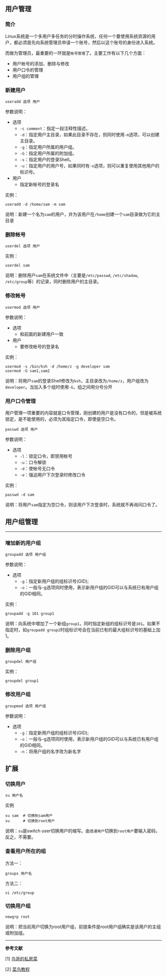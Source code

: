 ## 用户管理

### 简介

Linux系统是一个多用户多任务的分时操作系统，任何一个要使用系统资源的用户，都必须首先向系统管理员申请一个账号，然后以这个账号的身份进入系统。

而做为管理员，最重要的一环就是`帐号管理`了。主要工作有以下几个方面：

* 用户帐号的添加、删除与修改
* 用户口令的管理
* 用户组的管理

### 新建用户

    useradd 选项 用户

参数说明：

* 选项
    * `-c comment`：指定一段注释性描述。
    * `-d`：指定用户主目录，如果此目录不存在，则同时使用`-m`选项，可以创建主目录。
    * `-g`：指定用户所属的用户组。
    * `-G`：指定用户所属的附加组。
    * `-s`：指定用户的登录Shell。
    * `-u`：指定用户的用户号，如果同时有`-o`选项，则可以重复使用其他用户的标识号。
* 用户
    * 指定新帐号的登录名

实例：

    useradd -d /home/sam -m sam

说明：新建一个名为`sam`的用户，并为该用户在`/home`创建一个`sam`目录做为它的主目录

### 删除帐号

    userdel 选项 用户

实例：

    userdel sam

说明：删除用户`sam`在系统文件中（主要是`/etc/passwd`, `/etc/shadow`, `/etc/group`等）的记录，同时删除用户的主目录。

### 修改帐号

    usermod 选项 用户

参数说明：

* 选项
    * 和前面的新建用户一致
* 用户
    * 要修改帐号的登录名

实例：

    usermod -s /bin/ksh -d /home/z -g developer sam
    usermod -G sam1,sam2

说明：将用户`sam`的登录Shell修改为`ksh`，主目录改为`/home/z`，用户组改为`developer`。当加入多个组时使用`-G`，组之间用分号分开

### 用户口令管理

用户管理一项重要的内容就是口令管理，刚创建的用户是没有口令的，但是被系统锁定，是不能使用的，必须为其指定口令，即使是空口令。

    passwd 选项 用户

参数说明：

* 选项
    * `-l`：锁定口令，即禁用帐号
    * `-u`：口令解锁
    * `-d`：使帐号无口令
    * `-e`：强迫用户下次登录时修改口令

实例：

    passwd -d sam

说明：将用户`sam`指定为空口令，则该用户下次登录时，系统就不再询问口令了。

## 用户组管理

***

### 增加新的用户组

    groupadd 选项 用户组

参数说明：

* 选项
    * `-g`：指定新用户组的组标识号(GID);
    * `-o`：一般与-g选项同时使用，表示新用户组的GID可以与系统已有用户组的GID相同。

实例：

    groupadd -g 101 group1

说明：向系统中增加了一个新组`group1`，同时指定新组的组标识号是`101`。如果不指定时，如`groupadd group2`时组标识号会在当前已有的最大组标识号的基础上加1。

### 删除用户组

    groupdel 用户组

实例：

    groupdel group1

### 修改用户组

    groupmod 选项 用户组

参数说明：

* 选项
    * `-g`：指定新用户组的组标识号(GID);
    * `-o`：一般与-g选项同时使用，表示新用户组的GID可以与系统已有用户组的GID相同。
    * `-n`：将用户组的名字改为新名字

## 扩展

### 切换用户

    su 用户名

实例

    su sam  # 切换到sam用户
    su      # 切换到root用户

说明：`su`是switch user切换用户的缩写。由`普通用户`切换到`root用户`要输入密码，反之，不需要。

### 查看用户所在的组

方法一：

    groups 用户名

方法二：

    vi /etc/group

### 切换用户组

    newgrp root

说明：把当前用户切换为root用户组，前提条件是root用户组确实是该用户的主组或附加组。

***

**参考文献**

[1] [鸟哥的私房菜](http://cn.linux.vbird.org/linux_basic/linux_basic.php)

[2] [菜鸟教程](http://www.runoob.com/linux/linux-user-manage.html)


